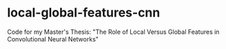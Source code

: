 # local-global-features-cnn
Code for my Master's Thesis: "The Role of Local Versus Global Features in Convolutional Neural Networks"
